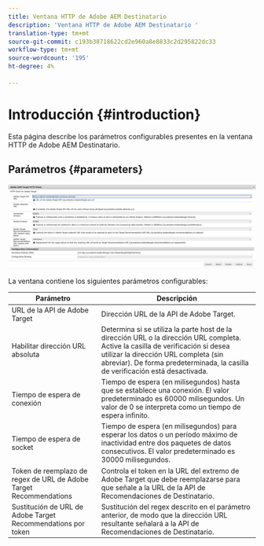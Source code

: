 ```yaml
---
title: Ventana HTTP de Adobe AEM Destinatario
description: 'Ventana HTTP de Adobe AEM Destinatario '
translation-type: tm+mt
source-git-commit: c193b38718622cd2e960a8e8833c2d295822dc33
workflow-type: tm+mt
source-wordcount: '195'
ht-degree: 4%

---
```



# Introducción {#introduction}

Esta página describe los parámetros configurables presentes en la ventana HTTP de Adobe AEM Destinatario.

## Parámetros {#parameters}

![Ventana HTTP de destinatario ](assets/httpwindow.png "Ventana HTTP de Target")

La ventana contiene los siguientes parámetros configurables:

| Parámetro | Descripción |
|---|---|
| URL de la API de Adobe Target | Dirección URL de la API de Adobe Target. |
| Habilitar dirección URL absoluta | Determina si se utiliza la parte host de la dirección URL o la dirección URL completa. Active la casilla de verificación si desea utilizar la dirección URL completa (sin abreviar). De forma predeterminada, la casilla de verificación está desactivada. |
| Tiempo de espera de conexión | Tiempo de espera (en milisegundos) hasta que se establece una conexión. El valor predeterminado es 60000 milisegundos. Un valor de 0 se interpreta como un tiempo de espera infinito. |
| Tiempo de espera de socket | Tiempo de espera (en milisegundos) para esperar los datos o un período máximo de inactividad entre dos paquetes de datos consecutivos. El valor predeterminado es 30000 milisegundos. |
| Token de reemplazo de regex de URL de Adobe Target Recommendations | Controla el token en la URL del extremo de Adobe Target que debe reemplazarse para que señale a la URL de la API de Recomendaciones de Destinatario. |
| Sustitución de URL de Adobe Target Recommendations por token | Sustitución del regex descrito en el parámetro anterior, de modo que la dirección URL resultante señalará a la API de Recomendaciones de Destinatario. |
